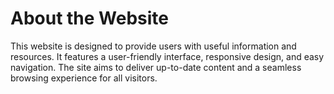 # About the Website

This website is designed to provide users with useful information and resources. It features a user-friendly interface, responsive design, and easy navigation. The site aims to deliver up-to-date content and a seamless browsing experience for all visitors.